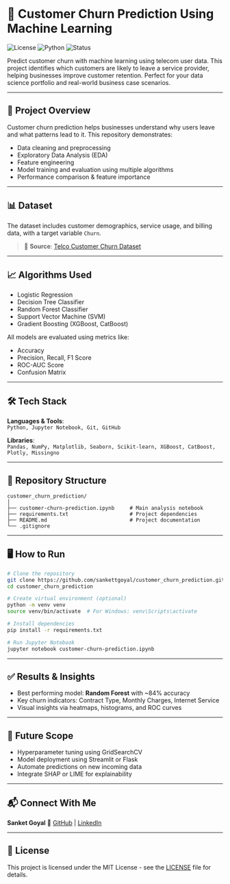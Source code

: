 # 🧠 Customer Churn Prediction Using Machine Learning

![License](https://img.shields.io/badge/License-MIT-blue.svg)
![Python](https://img.shields.io/badge/Python-3.8%2B-yellow.svg)
![Status](https://img.shields.io/badge/Project-Complete-brightgreen.svg)

Predict customer churn with machine learning using telecom user data. This project identifies which customers are likely to leave a service provider, helping businesses improve customer retention. Perfect for your data science portfolio and real-world business case scenarios.

---

## 🚀 Project Overview

Customer churn prediction helps businesses understand why users leave and what patterns lead to it. This repository demonstrates:
- Data cleaning and preprocessing
- Exploratory Data Analysis (EDA)
- Feature engineering
- Model training and evaluation using multiple algorithms
- Performance comparison & feature importance

---

## 📊 Dataset

The dataset includes customer demographics, service usage, and billing data, with a target variable `Churn`.

> 📂 **Source**: [Telco Customer Churn Dataset](https://www.kaggle.com/blastchar/telco-customer-churn)

---

## 📈 Algorithms Used

- Logistic Regression  
- Decision Tree Classifier  
- Random Forest Classifier  
- Support Vector Machine (SVM)  
- Gradient Boosting (XGBoost, CatBoost)

All models are evaluated using metrics like:
- Accuracy  
- Precision, Recall, F1 Score  
- ROC-AUC Score  
- Confusion Matrix  

---

## 🛠️ Tech Stack

**Languages & Tools**:  
`Python, Jupyter Notebook, Git, GitHub`

**Libraries**:  
`Pandas, NumPy, Matplotlib, Seaborn, Scikit-learn, XGBoost, CatBoost, Plotly, Missingno`

---

## 📂 Repository Structure

```
customer_churn_prediction/
│
├── customer-churn-prediction.ipynb     # Main analysis notebook
├── requirements.txt                    # Project dependencies
├── README.md                           # Project documentation
└── .gitignore
```

---

## 🖥️ How to Run

```bash
# Clone the repository
git clone https://github.com/sankettgoyal/customer_churn_prediction.git
cd customer_churn_prediction

# Create virtual environment (optional)
python -m venv venv
source venv/bin/activate  # For Windows: venv\Scripts\activate

# Install dependencies
pip install -r requirements.txt

# Run Jupyter Notebook
jupyter notebook customer-churn-prediction.ipynb
```

---

## ✅ Results & Insights

- Best performing model: **Random Forest** with ~84% accuracy  
- Key churn indicators: Contract Type, Monthly Charges, Internet Service  
- Visual insights via heatmaps, histograms, and ROC curves  

---

## 📌 Future Scope

- Hyperparameter tuning using GridSearchCV  
- Model deployment using Streamlit or Flask  
- Automate predictions on new incoming data  
- Integrate SHAP or LIME for explainability  

---

## 📬 Connect With Me

**Sanket Goyal** 
🔗 [GitHub](https://github.com/sankettgoyal) | [LinkedIn](https://www.linkedin.com/in/sankettgoyal)

---

## 📜 License

This project is licensed under the MIT License - see the [LICENSE](LICENSE) file for details.

